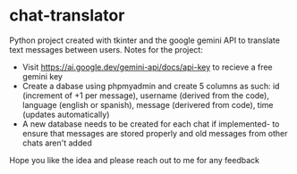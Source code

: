 # chat-translator
Python project created with tkinter and the google gemini API to translate text messages between users.
Notes for the project:
- Visit https://ai.google.dev/gemini-api/docs/api-key to recieve a free gemini key
- Create a dabase using phpmyadmin and create 5 columns as such: id (increment of +1 per message), username (derived from the code), language (english or spanish), message (derivered from code), time (updates automatically)
- A new database needs to be created for each chat if implemented- to ensure that messages are stored properly and old messages from other chats aren't added

Hope you like the idea and please reach out to me for any feedback
